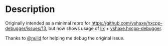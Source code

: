 # Description

Originally intended as a minimal repro for https://github.com/vshaxe/hxcpp-debugger/issues/13, but now shows usage of [lix](https://github.com/lix-pm/lix.client) + [vshaxe.hxcpp-debugger](https://github.com/vshaxe/hxcpp-debugger).

Thanks to [@nulld](https://github.com/nulld) for helping me debug the original issue.